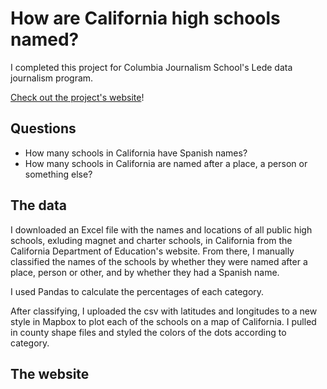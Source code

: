 # How are California high schools named?

I completed this project for Columbia Journalism School's Lede data journalism program.

[Check out the project's website](https://tgnewikow.github.io/CA-high-school-names/)!

## Questions
- How many schools in California have Spanish names?
- How many schools in California are named after a place, a person or something else?

## The data
I downloaded an Excel file with the names and locations of all public high schools, exluding magnet and charter schools, in California from the California Department of Education's website. From there, I manually classified the names of the schools by whether they were named after a place, person or other, and by whether they had a Spanish name. 

I used Pandas to calculate the percentages of each category.

After classifying, I uploaded the csv with latitudes and longitudes to a new style in Mapbox to plot each of the schools on a map of California. I pulled in county shape files and styled the colors of the dots according to category. 

## The website

